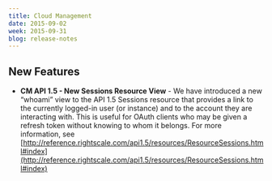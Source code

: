 ```yaml
---
title: Cloud Management
date: 2015-09-02
week: 2015-09-31
blog: release-notes
---
```


## New Features

* **CM API 1.5 - New Sessions Resource View** - We have introduced a new “whoami” view to the API 1.5  Sessions resource that provides a link to the currently logged-in user (or instance) and to the account they are interacting with. This is useful for OAuth clients who may be given a refresh token without knowing to whom it belongs. For more information, see [http://reference.rightscale.com/api1.5/resources/ResourceSessions.html#index](http://reference.rightscale.com/api1.5/resources/ResourceSessions.html#index)
